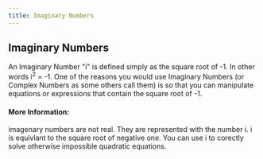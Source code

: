 ```yaml
---
title: Imaginary Numbers
---
```

## Imaginary Numbers

An Imaginary Number "i" is defined simply as the square root of -1. In other words i<sup>2</sup> = -1. One of the reasons you would use Imaginary Numbers (or Complex Numbers as some others call them) is so that you can manipulate equations or expressions that contain the square root of -1. 

#### More Information:
<!-- Please add any articles you think might be helpful to read before writing the article -->

imagenary numbers are not real. They are represented with the number i. i is equivlant to the square root of negative one. You can use i to corectly solve otherwise impossible quadratic equations.
